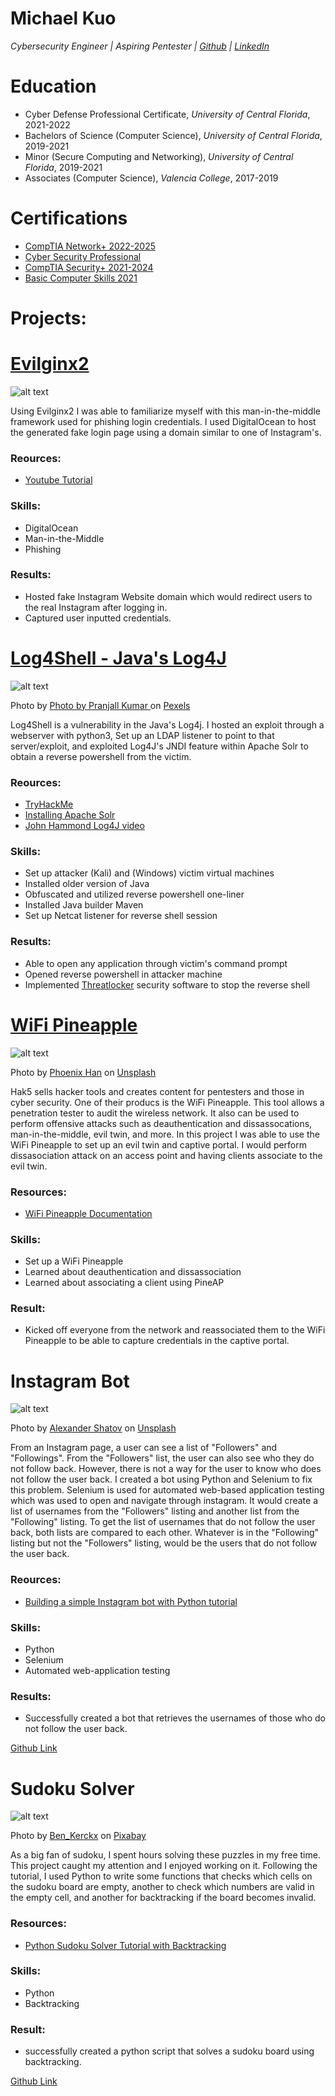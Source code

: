 # Michael Kuo
*Cybersecurity Engineer | Aspiring Pentester | <a href="https://github.com/Speedycray">Github</a> | <a href="https://www.linkedin.com/in/michaelpkuo/">LinkedIn</a>*





# Education
* Cyber Defense Professional Certificate, *University of Central Florida*, 2021-2022
* Bachelors of Science (Computer Science), *University of Central Florida*, 2019-2021
* Minor (Secure Computing and Networking), *University of Central Florida*, 2019-2021
* Associates (Computer Science), *Valencia College*, 2017-2019

# Certifications
* <a href="https://raw.githubusercontent.com/Speedycray/portfolio/main//CompTIA%20Network%2B%20ce%20certificate-1.png" target="_blank">CompTIA Network+ 2022-2025</a>
* <a href="https://badgr.com/public/assertions/W6z9tAapSb2JPo61Nl0NIQ" target="_blank">Cyber Security Professional</a>
* <a href="https://raw.githubusercontent.com/Speedycray/portfolio/main/Security%2B.png" target="_blank">CompTIA Security+ 2021-2024</a>
* <a href="https://badgr.com/public/assertions/wYLDfk1PQUSxuRVRaUuFBA" target="_blank">Basic Computer Skills 2021</a>

<!---
* [CompTIA Network+ 2022-2025](https://raw.githubusercontent.com/Speedycray/portfolio/main//CompTIA%20Network%2B%20ce%20certificate-1.png)
* [Cyber Security Professional](https://badgr.com/public/assertions/W6z9tAapSb2JPo61Nl0NIQ)
* [CompTIA Security+ 2021-2024](https://raw.githubusercontent.com/Speedycray/portfolio/main/Security%2B.png)
* [Basic Computer Skills 2021](https://badgr.com/public/assertions/wYLDfk1PQUSxuRVRaUuFBA)
-->



# Projects:

# [Evilginx2](https://github.com/kgretzky/evilginx2)
![alt text](evilginx.png)
 
Using Evilginx2 I was able to familiarize myself with this man-in-the-middle framework used for phishing login credentials. I used DigitalOcean to host the generated fake login page using a domain similar to one of Instagram's.

### **Reources:**
*  [Youtube Tutorial](https://www.youtube.com/watch?v=hkLmuXhrizU)

### **Skills:** 
*  DigitalOcean
*  Man-in-the-Middle
*  Phishing

### **Results:**
*  Hosted fake Instagram Website domain which would redirect users to the real Instagram after logging in.
*  Captured user inputted credentials.


# [Log4Shell - Java's Log4J](https://nvd.nist.gov/vuln/detail/CVE-2021-44228)
![alt text](pexels-pranjall-kumar-8464466.jpg)


Photo by 
 <a href="https://www.pexels.com/@pranjall-kumar-150768">
   Photo by Pranjall Kumar
 </a> on 
 <a href="https://www.pexels.com/photo/coffee-beans-in-white-ceramic-mug-8464466/">
   Pexels
 </a>
 
Log4Shell is a vulnerability in the Java's Log4j. I hosted an exploit through a webserver with python3, Set up an LDAP listener to point to that server/exploit, and exploited Log4J's JNDI feature within Apache Solr to obtain a reverse powershell from the victim.

### **Reources:**
*  [TryHackMe](https://tryhackme.com/room/solar)
*  [Installing Apache Solr](https://www.youtube.com/watch?v=Km81Zsd7Dx8)
*  [John Hammond Log4J video](https://www.youtube.com/watch?v=7qoPDq41xhQ&t=967s)

### **Skills:** 
*  Set up attacker (Kali) and (Windows) victim virtual machines
*  Installed older version of Java
*  Obfuscated and utilized reverse powershell one-liner
*  Installed Java builder Maven
*  Set up Netcat listener for reverse shell session

### **Results:**
*  Able to open any application through victim's command prompt
*  Opened reverse powershell in attacker machine
*  Implemented [Threatlocker](https://www.threatlocker.com/) security software to stop the reverse shell

# [WiFi Pineapple](https://shop.hak5.org/products/wifi-pineapple)
![alt text](phoenix-han-ZS_RypKo9sk-unsplash.jpg)

Photo by 
  <a href="https://unsplash.com/@phienix_han?utm_source=unsplash&utm_medium=referral&utm_content=creditCopyText">Phoenix Han</a> 
  on 
  <a href="https://unsplash.com/photos/ZS_RypKo9sk">Unsplash</a>
 
Hak5 sells hacker tools and creates content for pentesters and those in cyber security. One of their producs is the WiFi Pineapple. This tool allows a penetration tester to audit the wireless network. It also can be used to perform offensive attacks such as deauthentication and dissassocations, man-in-the-middle, evil twin, and more. In this project I was able to use the WiFi Pineapple to set up an evil twin and captive portal. I would perform dissasociation attack on an access point and having clients associate to the evil twin.

### **Resources:**
* [WiFi Pineapple Documentation](https://docs.hak5.org/wifi-pineapple/)

### **Skills:**
* Set up a WiFi Pineapple
* Learned about deauthentication and dissassociation
* Learned about associating a client using PineAP

### **Result:**
* Kicked off everyone from the network and reassociated them to the WiFi Pineapple to be able to capture credentials in the captive portal.


# Instagram Bot
![alt text](instagram.jpeg)

Photo by <a href="https://unsplash.com/@alexbemore?utm_source=unsplash&utm_medium=referral&utm_content=creditCopyText">Alexander Shatov</a> on <a href="https://unsplash.com/s/photos/instagram?utm_source=unsplash&utm_medium=referral&utm_content=creditCopyText">Unsplash</a>

From an Instagram page, a user can see a list of "Followers" and "Followings". From the "Followers" list, the user can also see who they do not follow back. However, there is not a way for the user to know who does not follow the user back. I created a bot using Python and Selenium to fix this problem. Selenium is used for automated web-based application testing which was used to open and navigate through instagram. It would create a list of usernames from the "Followers" listing and another list from the "Following" listing. To get the list of usernames that do not follow the user back, both lists are compared to each other. Whatever is in the "Following" listing but not the "Followers" listing, would be the users that do not follow the user back.

### **Reources:**
*  <a href="https://www.youtube.com/watch?v=d2GBO_QjRlo" target="_blank">Building a simple Instagram bot with Python tutorial</a>

### **Skills:** 
*  Python
*  Selenium
*  Automated web-application testing

### **Results:**
*  Successfully created a bot that retrieves the usernames of those who do not follow the user back.

<a href="https://github.com/Speedycray/InstagramBot">Github Link</a>


# Sudoku Solver
![alt text](sudoku.jpeg)

Photo by 
  <a href="https://pixabay.com/users/ben_kerckx-69781/">Ben_Kerckx</a> 
  on 
  <a href="https://pixabay.com/images/id-2040676/">Pixabay</a>
 
As a big fan of sudoku, I spent hours solving these puzzles in my free time. This project caught my attention and I enjoyed working on it. Following the tutorial, I used Python to write some functions that checks which cells on the sudoku board are empty, another to check which numbers are valid in the empty cell, and another for backtracking if the board becomes invalid.

### **Resources:**
* <a href="https://www.techwithtim.net/tutorials/python-programming/sudoku-solver-backtracking/">Python Sudoku Solver Tutorial with Backtracking</a>

### **Skills:**
* Python
* Backtracking

### **Result:**
* successfully created a python script that solves a sudoku board using backtracking.

<a href="https://github.com/Speedycray/Sudoku-Solver">Github Link</a>


<!---

### Markdown

Markdown is a lightweight and easy-to-use syntax for styling your writing. It includes conventions for
 
```markdown
Syntax highlighted code block

# Header 1
## Header 2
### Header 3

- Bulleted
- List

1. Numbered
2. List

**Bold** and _Italic_ and `Code` text

[Link](url) and ![Image](src)
```

-->

